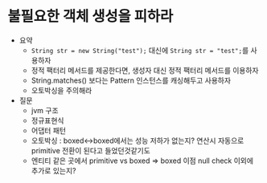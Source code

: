 # 불필요한 객체 생성을 피하라

- 요약
    - `String str = new String("test");` 대신에 `String str = "test";`를 사용하자
    - 정적 팩터리 메서드를 제공한다면, 생성자 대신 정적 팩터리 메서드를 이용하자
    - String.matches() 보다는 Pattern 인스턴스를 캐싱해두고 사용하자
    - 오토박싱을 주의해라
- 질문
  - jvm 구조
  - 정규표현식
  - 어댑터 패턴
  - 오토박싱 : boxed<->boxed에서는 성능 저하가 없는지? 연산시 자동으로 primitive 전환이 된다고 들었던것같기도
  - 엔티티 같은 곳에서 primitive vs boxed => boxed 이점 null check 이외에 추가로 있는지?
